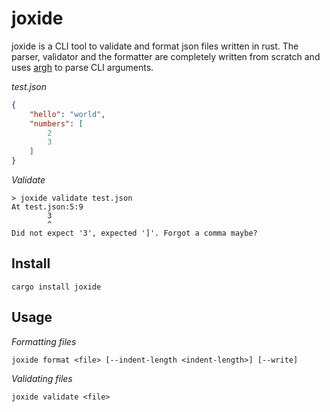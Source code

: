 # joxide

joxide is a CLI tool to validate and format json files written in rust. The parser, validator and the formatter are completely written from scratch and uses [argh](https://github.com/google/argh) to parse CLI arguments.

_test.json_

```json
{
    "hello": "world",
    "numbers": [
        2
        3
    ]
}
```

_Validate_

```
> joxide validate test.json
At test.json:5:9
        3
        ^
Did not expect '3', expected ']'. Forgot a comma maybe?
```

## Install

```
cargo install joxide
```

## Usage

_Formatting files_

```
joxide format <file> [--indent-length <indent-length>] [--write]
```

_Validating files_

```
joxide validate <file>
```
